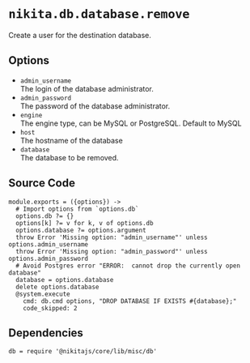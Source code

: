 
# `nikita.db.database.remove`

Create a user for the destination database.

## Options

* `admin_username`   
  The login of the database administrator.   
* `admin_password`   
  The password of the database administrator.   
* `engine`   
  The engine type, can be MySQL or PostgreSQL. Default to MySQL   
* `host`   
  The hostname of the database   
* `database`   
  The database to be removed.   

## Source Code

    module.exports = ({options}) ->
      # Import options from `options.db`
      options.db ?= {}
      options[k] ?= v for k, v of options.db
      options.database ?= options.argument
      throw Error 'Missing option: "admin_username"' unless options.admin_username
      throw Error 'Missing option: "admin_password"' unless options.admin_password
      # Avoid Postgres error "ERROR:  cannot drop the currently open database"
      database = options.database
      delete options.database
      @system.execute
        cmd: db.cmd options, "DROP DATABASE IF EXISTS #{database};"
        code_skipped: 2

## Dependencies

    db = require '@nikitajs/core/lib/misc/db'
